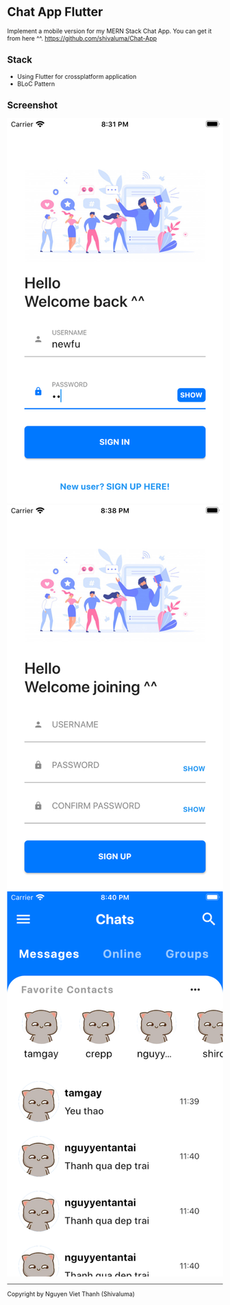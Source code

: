 # Chat App Flutter

Implement a mobile version for my MERN Stack Chat App.
You can get it from here ^^.
https://github.com/shivaluma/Chat-App

## Stack
* Using Flutter for crossplatform application
* BLoC Pattern

## Screenshot

![Login](./screenshots/3.png "Login")
![Register](./screenshots/2.png "Register")
![Chat](./screenshots/1.png "Chat")

___
Copyright by Nguyen Viet Thanh (Shivaluma)